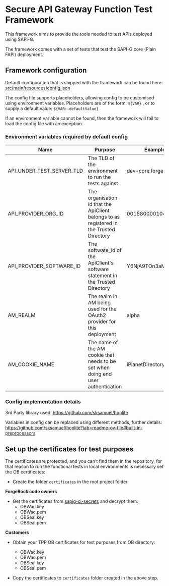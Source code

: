 # Secure API Gateway Function Test Framework
This framework aims to provide the tools needed to test APIs deployed using SAPI-G.

The framework comes with a set of tests that test the SAPI-G core (Plain FAPI) deployment.

## Framework configuration
Default configuration that is shipped with the framework can be found here: [src/main/resources/config.json](src/main/resources/config.json)

The config file supports placeholders, allowing config to be customised using environment variables.
Placeholders are of the form: `${VAR}` , or to supply a default value: `${VAR:-defaultValue}`

If an environment variable cannot be found, then the framework will fail to load the config file with an exception.

### Environment variables required by default config

| Name                      | Purpose                                                                                  | Example value                |
|---------------------------|------------------------------------------------------------------------------------------|------------------------------|
| API_UNDER_TEST_SERVER_TLD | The TLD of the environment to run the tests against                                      | dev-core.forgerock.financial |
| API_PROVIDER_ORG_ID       | The organisation id that the ApiClient belongs to as registered in the Trusted Directory | 0015800001041REAAY           |
| API_PROVIDER_SOFTWARE_ID  | The softwate_id of the ApiClient's software statement in the Trusted Directory           | Y6NjA9TOn3aMm9GaPtLwkp       |
| AM_REALM                  | The realm in AM being used for the OAuth2 provider for this deployment                   | alpha                        |
| AM_COOKIE_NAME            | The name of the AM cookie that needs to be set when doing end user authentication        | iPlanetDirectoryPro          |

### Config implementation details
3rd Party library used: https://github.com/sksamuel/hoplite

Variables in config can be replaced using different methods, further details: https://github.com/sksamuel/hoplite?tab=readme-ov-file#built-in-preprocessors

## Set up the certificates for test purposes
The certificates are protected, and you can't find them in the repository, for that reason to run the functional tests in local environments is necessary set the OB certificates:
- Create the folder `certificates` in the root project folder

**ForgeRock code owners**
- Get the certificates from [sapig-ci-secrets](https://github.com/ForgeCloud/sapig-ci-secrets/tree/main/ob-directory-certs/tpp-SAPIG-automating-testing) and decrypt them:
  - OBWac.key
  - OBWac.pem
  - OBSeal.key
  - OBSeal.pem

**Customers**
- Obtain your TPP OB certificates for test purposes from OB directory:
  - OBWac.key
  - OBWac.pem
  - OBSeal.key
  - OBSeal.pem

- Copy the certificates to `certificates` folder created in the above step.
